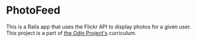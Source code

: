 # PhotoFeed

This is a Rails app that uses the Flickr API to display photos for a given user.
This project is a part of [the Odin Project's](https://www.theodinproject.com/courses/ruby-on-rails/lessons/apis) curriculum.
